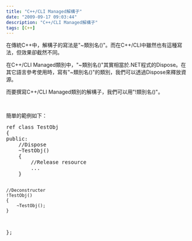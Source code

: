 ```yaml
---
title: "C++/CLI Managed解構子"
date: "2009-09-17 09:03:44"
description: "C++/CLI Managed解構子"
tags: [C++]
---
```


<p>
	在傳統C++中，解構子的寫法是"~類別名()"。而在C++/CLI中雖然也有這種寫法，但效果卻截然不同。</p>
<p>
	在C++/CLI Managed類別中，"~類別名()"其實相當於.NET程式的Dispose。在其它語言參考使用時，寫有"~類別名()"的類別，我們可以透過Dispose來釋放資源。</p>
<p>
	而要撰寫C++/CLI Managed類別的解構子，我們可以用"!類別名()"。</p>
<p>
	 </p>
<p>
	簡單的範例如下：</p>
<div class="wlWriterEditableSmartContent" id="scid:812469c5-0cb0-4c63-8c15-c81123a09de7:18b4b218-553d-4329-956a-7aa45e004ddb" style="padding-bottom: 0px; margin: 0px; padding-left: 0px; padding-right: 0px; display: inline; float: none; padding-top: 0px">
	<pre class="c:nocontrols" name="code">
ref class TestObj
{
public:
	//Dispose
	~TestObj() 
	{
		//Release resource
		...
	}

	//Deconstructer
	!TestObj() 
	{
		~TestObj();
	}
};</pre>
</div>
